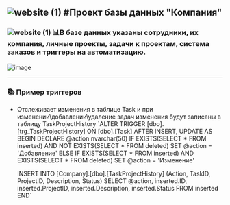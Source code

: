 ![website (1)](https://github.com/yoogus/ProjectDBCompany/assets/110523242/7b96cc07-7e2b-4926-804f-e6182caebecc) 
#Проект базы данных "Компания"
---
### ![website (1)](https://github.com/yoogus/ProjectDBCompany/assets/110523242/7b96cc07-7e2b-4926-804f-e6182caebecc) 📊В базе данных указаны сотрудники, их компания, личные проекты, задачи к проектам, система заказов и триггеры на автоматизацию.
![image](https://github.com/yoogus/ProjectDBCompany/assets/110523242/ceff3e9c-eb64-42d1-bcec-57e3213b368b)

---
### 📚 Пример триггеров

- Отслеживает изменения в таблице Task и при изменении\добавлении\удаление задач изменения будут записаны в таблицу TaskProjectHistory
`ALTER TRIGGER [dbo].[trg_TaskProjectHistory]
ON [dbo].[Task]
AFTER INSERT, UPDATE
AS
BEGIN
    DECLARE @action nvarchar(50)
    IF EXISTS(SELECT * FROM inserted) AND NOT EXISTS(SELECT * FROM deleted)
        SET @action = 'Добавление'
    ELSE IF EXISTS(SELECT * FROM inserted) AND EXISTS(SELECT * FROM deleted)
        SET @action = 'Изменение'
        
    INSERT INTO [Company].[dbo].[TaskProjectHistory] (Action, TaskID, ProjectID, Description, Status)
    SELECT @action, inserted.ID, inserted.ProjectID, inserted.Description, inserted.Status
    FROM inserted
END`
